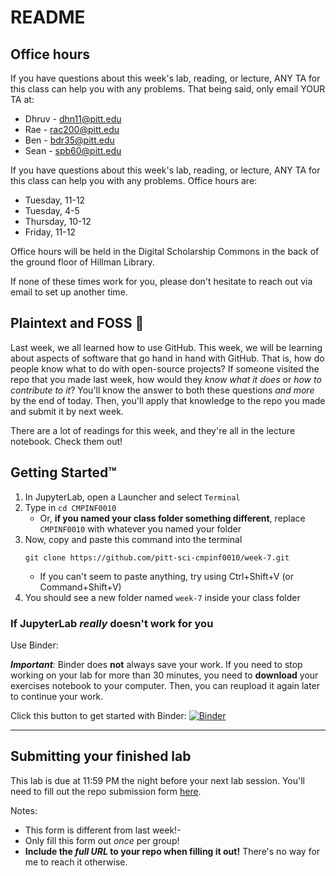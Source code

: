 # README

## Office hours

If you have questions about this week's lab, reading, or lecture, ANY TA for this class can help you with any problems. That being said, only email YOUR TA at:

* Dhruv - dhn11@pitt.edu
* Rae - rac200@pitt.edu
* Ben - bdr35@pitt.edu
* Sean - spb60@pitt.edu

If you have questions about this week's lab, reading, or lecture, ANY TA for this class can help you with any problems. Office hours are:

* Tuesday, 11-12
* Tuesday, 4-5
* Thursday, 10-12
* Friday, 11-12

Office hours will be held in the Digital Scholarship Commons in the back of the ground floor of Hillman Library.

If none of these times work for you, please don't hesitate to reach out via email to set up another time.

## Plaintext and FOSS :fox_face:

Last week, we all learned how to use GitHub. This week, we will be learning about aspects of software that go hand in hand with GitHub. That is, how do people know what to do with open-source projects? If someone visited the repo that you made last week, how would they _know what it does_ or _how to contribute to it_? You'll know the answer to both these questions _and more_ by the end of today. Then, you'll apply that knowledge to the repo you made and submit it by next week.

There are a lot of readings for this week, and they're all in the lecture notebook. Check them out!

## Getting Started™

1. In JupyterLab, open a Launcher and select `Terminal`
4. Type in `cd CMPINF0010`
    - Or, **if you named your class folder something different**, replace `CMPINF0010` with whatever you named your folder
5. Now, copy and paste this command into the terminal
    ```
    git clone https://github.com/pitt-sci-cmpinf0010/week-7.git
    ```
    - If you can't seem to paste anything, try using Ctrl+Shift+V (or Command+Shift+V)
6. You should see a new folder named `week-7` inside your class folder

### If JupyterLab _really_ doesn't work for you

Use Binder:

_**Important**:_ Binder does **not** always save your work. If you need to stop working on your lab for more than 30 minutes, you need to **download** your exercises notebook to your computer. Then, you can reupload it again later to continue your work.

Click this button to get started with Binder:
[![Binder](https://mybinder.org/badge_logo.svg)](https://mybinder.org/v2/gh/pitt-sci-cmpinf0010/week-7/master?urlpath=lab)

---

## Submitting your finished lab

This lab is due at 11:59 PM the night before your next lab session. You'll need to fill out the repo submission form [here](https://forms.gle/WKFD3DTnQEWfvuvT8).

Notes: 
- This form is different from last week!-
- Only fill this form out _once_ per group! 
- **Include the _full URL_ to your repo when filling it out!** There's no way for me to reach it otherwise.
